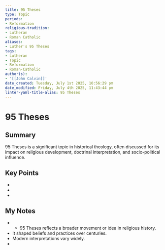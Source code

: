 ```yaml
---
title: 95 Theses
type: Topic
periods:
- Reformation
religious-tradition:
- Lutheran
- Roman Catholic
aliases:
- Luther's 95 Theses
tags:
- Lutheran
- Topic
- Reformation
- Roman-Catholic
author(s):
- '[[John Calvin]]'
date_created: Tuesday, July 1st 2025, 10:56:29 pm
date_modified: Friday, July 4th 2025, 11:43:44 pm
linter-yaml-title-alias: 95 Theses
---
```


# 95 Theses

## Summary
95 Theses is a significant topic in historical theology, often discussed for its impact on religious development, doctrinal interpretation, and socio-political influence.

## Key Points
- 
- 
- 

## My Notes
- - 95 Theses reflects a broader movement or idea in religious history.
- It shaped beliefs and practices over centuries.
- Modern interpretations vary widely.
- 